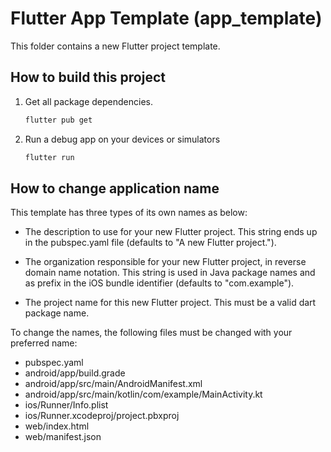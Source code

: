 # Flutter App Template (app_template)

This folder contains a new Flutter project template.

## How to build this project

1. Get all package dependencies.

   ```bash
   flutter pub get
   ```

2. Run a debug app on your devices or simulators

   ```bash
   flutter run
   ```

## How to change application name

This template has three types of its own names as below:

- The description to use for your new Flutter project. This string ends up in the pubspec.yaml file (defaults to "A new Flutter project.").

- The organization responsible for your new Flutter project, in reverse domain name notation. This string is used in Java package names and as prefix in the iOS bundle identifier (defaults to "com.example").

- The project name for this new Flutter project. This must be a valid dart package name.

To change the names, the following files must be changed with your preferred name:

- pubspec.yaml
- android/app/build.grade
- android/app/src/main/AndroidManifest.xml
- android/app/src/main/kotlin/com/example/MainActivity.kt
- ios/Runner/Info.plist
- ios/Runner.xcodeproj/project.pbxproj
- web/index.html
- web/manifest.json

